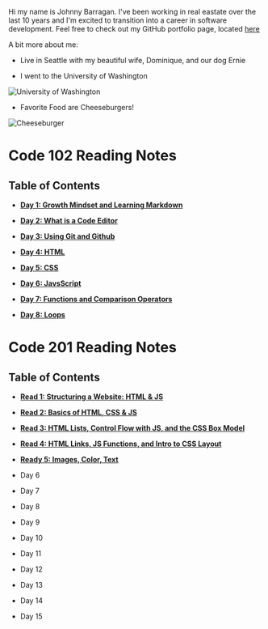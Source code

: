 
Hi my name is Johnny Barragan. I've been working in real eastate over the last 10 years and I'm excited to transition into a career in software development. Feel free to check out my GitHub portfolio page, located [here](https://github.com/johnhbarragan)

A bit more about me: 

* Live in Seattle with my beautiful wife, Dominique, and our dog Ernie

* I went to the University of Washington

![University of Washington](https://s3-us-west-2.amazonaws.com/uw-s3-cdn/wp-content/uploads/sites/98/2014/09/07212308/Logos-FeatureImage.png)


* Favorite Food are Cheeseburgers!

 ![Cheeseburger](https://encrypted-tbn0.gstatic.com/images?q=tbn:ANd9GcShWblH6lsfjZSshtIv3OwSu802tPrDiCxJZw&usqp=CAU)



# Code 102 Reading Notes 
## Table of Contents 

* [**Day 1: Growth Mindset and Learning Markdown**](https://johnhbarragan.github.io/reading-notes/day1note)

* [**Day 2: What is a Code Editor**](https://johnhbarragan.github.io/reading-notes/day2notes)

* [**Day 3: Using Git and Github**](https://johnhbarragan.github.io/reading-notes/day3notes) 

* [**Day 4: HTML**](https://johnhbarragan.github.io/reading-notes/day4notes)

* [**Day 5: CSS**](https://johnhbarragan.github.io/reading-notes/day5notes)

* [**Day 6: JavsScript**](https://johnhbarragan.github.io/reading-notes/day6notes)

* [**Day 7: Functions and Comparison Operators**](https://johnhbarragan.github.io/reading-notes/day7notes)

* [**Day 8: Loops**](https://johnhbarragan.github.io/reading-notes/day8notes)


# Code 201 Reading Notes
## Table of Contents

* [**Read 1: Structuring a Website: HTML & JS**](https://johnhbarragan.github.io/reading-notes/class-01)

* [**Read 2: Basics of HTML, CSS & JS**](https://johnhbarragan.github.io/reading-notes/class-02)

* [**Read 3: HTML Lists, Control Flow with JS, and the CSS Box Model**](https://johnhbarragan.github.io/reading-notes/read-03)

* [**Read 4: HTML Links, JS Functions, and Intro to CSS Layout**](https://johnhbarragan.github.io/reading-notes/read-04)

* [**Ready 5: Images, Color, Text**](https://johnhbarragan.github.io/reading-notes/read-05)

* Day 6
* Day 7
* Day 8
* Day 9
* Day 10
* Day 11
* Day 12
* Day 13
* Day 14
* Day 15
